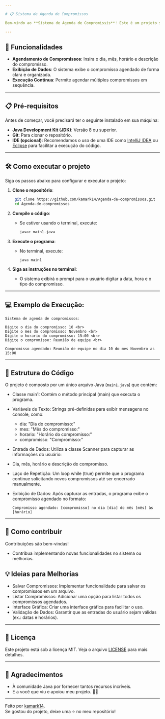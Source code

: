 ```yaml
---

# 📋 Sistema de Agenda de Compromissos

Bem-vindo ao **Sistema de Agenda de Compromissis**! Este é um projeto simples em Java que simula uma agenda para marcar seus compromissos, onde o usuário digita o dia, mês e o compromisso, e agendar seus compromissos. O sistema é interativo e fácil de usar, perfeito para praticar conceitos de programação em Java.

---
```


## 🚀 Funcionalidades

- **Agendamento de Compromissos**: Insira o dia, mês, horário e descrição do compromisso.
- **Exibição de Dados**: O sistema exibe o compromisso agendado de forma clara e organizada.
- **Execução Contínua**: Permite agendar múltiplos compromissos em sequência.
  
---

## 📋 Pré-requisitos

Antes de começar, você precisará ter o seguinte instalado em sua máquina:

- **Java Development Kit (JDK)**: Versão 8 ou superior.
- **Git**: Para clonar o repositório.
- **IDE (opcional)**: Recomendamos o uso de uma IDE como [IntelliJ IDEA](https://www.jetbrains.com/idea/) ou [Eclipse](https://www.eclipse.org/) para facilitar a execução do código.

---

## 🛠️ Como executar o projeto

Siga os passos abaixo para configurar e executar o projeto:

1. **Clone o repositório**:
   ```bash
    git clone https://github.com/kamark14/Agenda-de-compromissos.git
    cd Agenda-de-compromissos
   ```

2. **Compile o código**:
   - Se estiver usando o terminal, execute:
     ```bash
     javac main1.java
     ```

3. **Execute o programa**:
   - No terminal, execute:
     ```bash
     java main1
     ```

4. **Siga as instruções no terminal**:
   - O sistema exibirá o prompt para o usuário digitar a data, hora e o tipo do compromisso.

---

## 💻 Exemplo de Execução:

    Sistema de agenda de compromissos:

    Digite o dia do compromisso: 10 <br>
    Digite o mes do compromisso: Novembro <br>
    Digite o horario do compromisso: 15:00 <br>
    Digite o compromisso: Reunião de equipe <br>

    Compromisso agendado: Reunião de equipe no dia 10 do mes Novembro as 15:00

---

## 🧩 Estrutura do Código

O projeto é composto por um único arquivo Java (`main1.java`) que contém:

- Classe main1: Contém o método principal (main) que executa o programa.
- Variáveis de Texto: Strings pré-definidas para exibir mensagens no console, como:
  - dia: "Dia do compromisso:"
  - mes: "Mês do compromisso:"
  - horario: "Horário do compromisso:"
  - compromisso: "Compromisso:"
- Entrada de Dados: Utiliza a classe Scanner para capturar as informações do usuário:
- Dia, mês, horário e descrição do compromisso.
- Laço de Repetição: Um loop while (true) permite que o programa continue solicitando novos compromissos até ser encerrado manualmente.
- Exibição de Dados: Após capturar as entradas, o programa exibe o compromisso agendado no formato:
  
      Compromisso agendado: [compromisso] no dia [dia] do mês [mês] às [horário]

---

## 🤝 Como contribuir

Contribuições são bem-vindas!

- Contribua implementando novas funcionalidades no sistema ou melhorias.

## 💡 Ideias para Melhorias

- Salvar Compromissos: Implementar funcionalidade para salvar os compromissos em um arquivo.
- Listar Compromissos: Adicionar uma opção para listar todos os compromissos agendados.
- Interface Gráfica: Criar uma interface gráfica para facilitar o uso.
- Validação de Dados: Garantir que as entradas do usuário sejam válidas (ex.: datas e horários).

---

## 📄 Licença

Este projeto está sob a licença MIT. Veja o arquivo [LICENSE](LICENSE) para mais detalhes.

---

## 🙏 Agradecimentos

- À comunidade Java por fornecer tantos recursos incríveis.
- E a você que viu e apoiou meu projeto. 🙏🏻

---

Feito por [kamark14](https://github.com/kamark14).  
Se gostou do projeto, deixe uma ⭐ no meu repositório!
